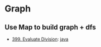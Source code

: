 # Graph

## Use Map to build graph + dfs

- [399. Evaluate Division](https://leetcode.com/problems/evaluate-division/):
  [java](/solution_java/0399_Evaluate_Division.md)
